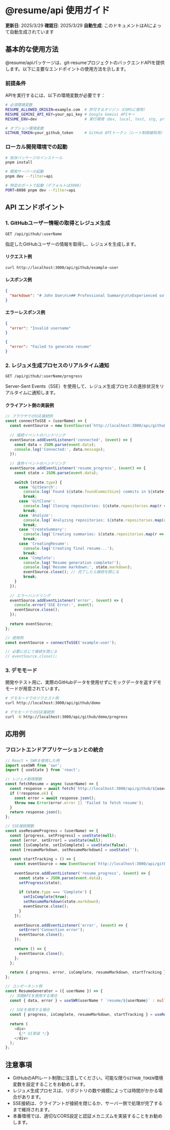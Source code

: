 # @resume/api 使用ガイド

**更新日**: 2025/3/29
**確認日**: 2025/3/29
**自動生成**: このドキュメントはAIによって自動生成されています

## 基本的な使用方法

@resume/apiパッケージは、git-resumeプロジェクトのバックエンドAPIを提供します。以下に主要なエンドポイントの使用方法を示します。

### 前提条件

APIを実行するには、以下の環境変数が必要です：

```bash
# 必須環境変数
RESUME_ALLOWED_ORIGIN=example.com  # 許可するオリジン（CORSに使用）
RESUME_GEMINI_API_KEY=your_api_key # Google Gemini APIキー
RESUME_ENV=dev                     # 実行環境（dev, local, test, stg, prd）

# オプション環境変数
GITHUB_TOKEN=your_github_token     # GitHub APIトークン（レート制限緩和用）
```

### ローカル開発環境での起動

```bash
# 依存パッケージのインストール
pnpm install

# 開発サーバーの起動
pnpm dev --filter=api

# 特定のポートで起動（デフォルトは3000）
PORT=8080 pnpm dev --filter=api
```

## API エンドポイント

### 1. GitHubユーザー情報の取得とレジュメ生成

```
GET /api/github/:userName
```

指定したGitHubユーザーの情報を取得し、レジュメを生成します。

#### リクエスト例

```bash
curl http://localhost:3000/api/github/example-user
```

#### レスポンス例

```json
{
  "markdown": "# John Doe\n\n## Professional Summary\n\nExperienced software engineer with expertise in JavaScript, TypeScript, and React..."
}
```

#### エラーレスポンス例

```json
{
  "error": "Invalid username"
}
```

```json
{
  "error": "Failed to generate resume"
}
```

### 2. レジュメ生成プロセスのリアルタイム通知

```
GET /api/github/:userName/progress
```

Server-Sent Events（SSE）を使用して、レジュメ生成プロセスの進捗状況をリアルタイムに通知します。

#### クライアント側の実装例

```javascript
// ブラウザでのSSE接続例
const connectToSSE = (userName) => {
  const eventSource = new EventSource(`http://localhost:3000/api/github/${userName}/progress`);
  
  // 接続イベントのハンドリング
  eventSource.addEventListener('connected', (event) => {
    const data = JSON.parse(event.data);
    console.log('Connected:', data.message);
  });
  
  // 進捗イベントのハンドリング
  eventSource.addEventListener('resume_progress', (event) => {
    const state = JSON.parse(event.data);
    
    switch (state.type) {
      case 'GitSearch':
        console.log(`Found ${state.foundCommitSize} commits in ${state.foundRepositories.length} repositories`);
        break;
      case 'GitClone':
        console.log(`Cloning repositories: ${state.repositories.map(r => r.name).join(', ')}`);
        break;
      case 'Analyze':
        console.log(`Analyzing repositories: ${state.repositories.map(r => r.name).join(', ')}`);
        break;
      case 'CreateSummary':
        console.log(`Creating summaries: ${state.repositories.map(r => r.name).join(', ')}`);
        break;
      case 'CreatingResume':
        console.log('Creating final resume...');
        break;
      case 'Complete':
        console.log('Resume generation complete!');
        console.log('Resume markdown:', state.markdown);
        eventSource.close(); // 完了したら接続を閉じる
        break;
    }
  });
  
  // エラーハンドリング
  eventSource.addEventListener('error', (event) => {
    console.error('SSE Error:', event);
    eventSource.close();
  });
  
  return eventSource;
};

// 使用例
const eventSource = connectToSSE('example-user');

// 必要に応じて接続を閉じる
// eventSource.close();
```

### 3. デモモード

開発やテスト用に、実際のGitHubデータを使用せずにモックデータを返すデモモードが用意されています。

```bash
# デモモードでのリクエスト例
curl http://localhost:3000/api/github/demo
```

```bash
# デモモードでのSSE接続例
curl -N http://localhost:3000/api/github/demo/progress
```

## 応用例

### フロントエンドアプリケーションとの統合

```typescript
// React + SWRを使用した例
import useSWR from 'swr';
import { useState } from 'react';

// レジュメ取得関数
const fetchResume = async (userName) => {
  const response = await fetch(`http://localhost:3000/api/github/${userName}`);
  if (!response.ok) {
    const error = await response.json();
    throw new Error(error.error || 'Failed to fetch resume');
  }
  return response.json();
};

// SSE接続関数
const useResumeProgress = (userName) => {
  const [progress, setProgress] = useState(null);
  const [error, setError] = useState(null);
  const [isComplete, setIsComplete] = useState(false);
  const [resumeMarkdown, setResumeMarkdown] = useState('');
  
  const startTracking = () => {
    const eventSource = new EventSource(`http://localhost:3000/api/github/${userName}/progress`);
    
    eventSource.addEventListener('resume_progress', (event) => {
      const state = JSON.parse(event.data);
      setProgress(state);
      
      if (state.type === 'Complete') {
        setIsComplete(true);
        setResumeMarkdown(state.markdown);
        eventSource.close();
      }
    });
    
    eventSource.addEventListener('error', (event) => {
      setError('Connection error');
      eventSource.close();
    });
    
    return () => {
      eventSource.close();
    };
  };
  
  return { progress, error, isComplete, resumeMarkdown, startTracking };
};

// コンポーネント例
const ResumeGenerator = ({ userName }) => {
  // 同期APIを使用する場合
  const { data, error } = useSWR(userName ? `resume/${userName}` : null, () => fetchResume(userName));
  
  // SSEを使用する場合
  const { progress, isComplete, resumeMarkdown, startTracking } = useResumeProgress(userName);
  
  return (
    <div>
      {/* UI実装 */}
    </div>
  );
};
```

## 注意事項

- GitHubのAPIレート制限に注意してください。可能な限り`GITHUB_TOKEN`環境変数を設定することをお勧めします。
- レジュメ生成プロセスは、リポジトリの数や規模によっては時間がかかる場合があります。
- SSE接続は、クライアントが接続を閉じるか、サーバー側で処理が完了するまで維持されます。
- 本番環境では、適切なCORS設定と認証メカニズムを実装することをお勧めします。